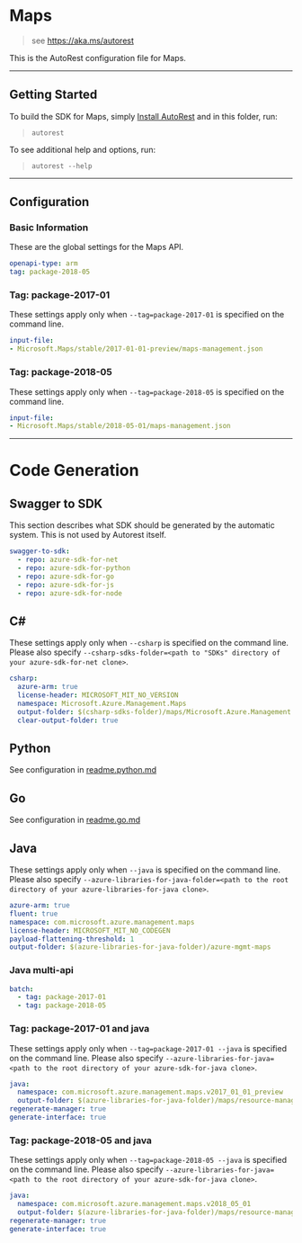 # Maps

> see https://aka.ms/autorest

This is the AutoRest configuration file for Maps.

---
## Getting Started
To build the SDK for Maps, simply [Install AutoRest](https://aka.ms/autorest/install) and in this folder, run:

> `autorest`

To see additional help and options, run:

> `autorest --help`
---

## Configuration



### Basic Information
These are the global settings for the Maps API.

``` yaml
openapi-type: arm
tag: package-2018-05
```


### Tag: package-2017-01

These settings apply only when `--tag=package-2017-01` is specified on the command line.

``` yaml $(tag) == 'package-2017-01'
input-file:
- Microsoft.Maps/stable/2017-01-01-preview/maps-management.json
```

### Tag: package-2018-05

These settings apply only when `--tag=package-2018-05` is specified on the command line.

``` yaml $(tag) == 'package-2018-05'
input-file:
- Microsoft.Maps/stable/2018-05-01/maps-management.json
```

---
# Code Generation


## Swagger to SDK

This section describes what SDK should be generated by the automatic system.
This is not used by Autorest itself.

``` yaml $(swagger-to-sdk)
swagger-to-sdk:
  - repo: azure-sdk-for-net
  - repo: azure-sdk-for-python
  - repo: azure-sdk-for-go
  - repo: azure-sdk-for-js
  - repo: azure-sdk-for-node
```


## C#

These settings apply only when `--csharp` is specified on the command line.
Please also specify `--csharp-sdks-folder=<path to "SDKs" directory of your azure-sdk-for-net clone>`.

``` yaml $(csharp)
csharp:
  azure-arm: true
  license-header: MICROSOFT_MIT_NO_VERSION
  namespace: Microsoft.Azure.Management.Maps
  output-folder: $(csharp-sdks-folder)/maps/Microsoft.Azure.Management.Maps/src/Generated
  clear-output-folder: true
```

## Python

See configuration in [readme.python.md](./readme.python.md)

## Go

See configuration in [readme.go.md](./readme.go.md)

## Java

These settings apply only when `--java` is specified on the command line.
Please also specify `--azure-libraries-for-java-folder=<path to the root directory of your azure-libraries-for-java clone>`.

``` yaml $(java)
azure-arm: true
fluent: true
namespace: com.microsoft.azure.management.maps
license-header: MICROSOFT_MIT_NO_CODEGEN
payload-flattening-threshold: 1
output-folder: $(azure-libraries-for-java-folder)/azure-mgmt-maps
```

### Java multi-api

``` yaml $(java) && $(multiapi)
batch:
  - tag: package-2017-01
  - tag: package-2018-05
```

### Tag: package-2017-01 and java

These settings apply only when `--tag=package-2017-01 --java` is specified on the command line.
Please also specify `--azure-libraries-for-java=<path to the root directory of your azure-sdk-for-java clone>`.

``` yaml $(tag) == 'package-2017-01' && $(java) && $(multiapi)
java:
  namespace: com.microsoft.azure.management.maps.v2017_01_01_preview
  output-folder: $(azure-libraries-for-java-folder)/maps/resource-manager/v2017_01_01_preview
regenerate-manager: true
generate-interface: true
```

### Tag: package-2018-05 and java

These settings apply only when `--tag=package-2018-05 --java` is specified on the command line.
Please also specify `--azure-libraries-for-java=<path to the root directory of your azure-sdk-for-java clone>`.

``` yaml $(tag) == 'package-2018-05' && $(java) && $(multiapi)
java:
  namespace: com.microsoft.azure.management.maps.v2018_05_01
  output-folder: $(azure-libraries-for-java-folder)/maps/resource-manager/v2018_05_01
regenerate-manager: true
generate-interface: true
```


